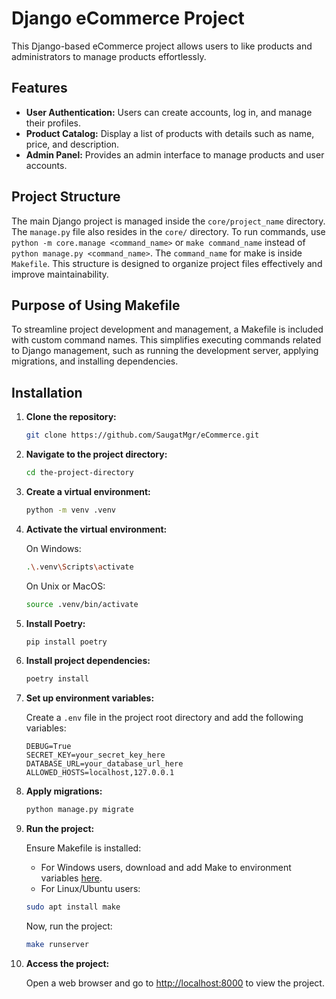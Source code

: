 # Django eCommerce Project

This Django-based eCommerce project allows users to like products and administrators to manage products effortlessly.

## Features

- **User Authentication:** Users can create accounts, log in, and manage their profiles.
- **Product Catalog:** Display a list of products with details such as name, price, and description.
- **Admin Panel:** Provides an admin interface to manage products and user accounts.

## Project Structure

The main Django project is managed inside the `core/project_name` directory. The `manage.py` file also resides in the `core/` directory. To run commands, use `python -m core.manage <command_name>` or `make command_name` instead of `python manage.py <command_name>`. The `command_name` for make is inside `Makefile`. This structure is designed to organize project files effectively and improve maintainability.

## Purpose of Using Makefile

To streamline project development and management, a Makefile is included with custom command names. This simplifies executing commands related to Django management, such as running the development server, applying migrations, and installing dependencies.

## Installation

1. **Clone the repository:**

    ```bash
    git clone https://github.com/SaugatMgr/eCommerce.git
    ```

2. **Navigate to the project directory:**

    ```bash
    cd the-project-directory
    ```

3. **Create a virtual environment:**

    ```bash
    python -m venv .venv
    ```

4. **Activate the virtual environment:**

    On Windows:

    ```bash
    .\.venv\Scripts\activate
    ```

    On Unix or MacOS:

    ```bash
    source .venv/bin/activate
    ```

5. **Install Poetry:**

    ```bash
    pip install poetry
    ```

6. **Install project dependencies:**

    ```bash
    poetry install
    ```

7. **Set up environment variables:**

    Create a `.env` file in the project root directory and add the following variables:

    ```
    DEBUG=True
    SECRET_KEY=your_secret_key_here
    DATABASE_URL=your_database_url_here
    ALLOWED_HOSTS=localhost,127.0.0.1
    ```

8. **Apply migrations:**

    ```bash
    python manage.py migrate
    ```

9. **Run the project:**

    Ensure Makefile is installed:
    - For Windows users, download and add Make to environment variables [here](https://gnuwin32.sourceforge.net/packages/make.htm).
    - For Linux/Ubuntu users:

    ```bash
    sudo apt install make
    ```

    Now, run the project:

    ```bash
    make runserver
    ```

10. **Access the project:**

    Open a web browser and go to [http://localhost:8000](http://localhost:8000) to view the project.
